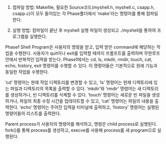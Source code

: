 1. 컴파일 방법:
Makefile, 필요한 Source코드(myshell.h, myshell.c, csapp.h, csapp.c)이 모두 들어있는 각 Phase폴더에서 'make'라는 명령어를 통해 컴파일 한다.

2. 실행 방법:
컴파일이 끝난 후 myshell 실행 파일이 생성되고 ./myshell을 통하여 프로그램을 실행한다.


Phase1
Shell Program은 사용자의 명령을 받고, 입력 받은 command에 해당하는 작업을 수행한다. 
사용자가 quit이나 exit를 입력할 때까지 프롬프트를 출력하며 무한루프 안에서 반복적인 입력을 받는다. 
Phase1에서는 cd, ls, mkdir, rmdir, touch, cat, echo, history, exit 명령어를 수행할 수 있다. 
이 명령어들은 기본적으로 원래 기능과 동일한 작업을 수행한다.

‘cd’ 명령어는 현재 작업 디렉토리를 변경할 수 있고, ‘ls’ 명령어는 현재 디렉토리에 있는 파일과 디렉토리의 목록을 출력할 수 있다. 
‘mkdir’와 ‘rmdir’ 명령어는 새 디렉토리를 생성하거나, 빈 디렉토리를 삭제할 수 있다. 
‘touch’ 명령어는 새로운 빈 파일을 생성하거나, 파일의 최종 수정 시간을 업데이트할 수 있고, ‘cat’ 명령어는 파일의 내용을 출력한다. 
‘echo’ 명령어는 주어진 입력을 터미널에 출력하고, ‘history’ 명령어는 실행된 명령어들의 리스트를 출력한다.

Parent process가 사용자의 명령어를 해석하고, 명령은 child process로 실행된다. fork()를 통해 process를 생성하고, 
execve를 사용해 process를 새 program으로 실행된다.


